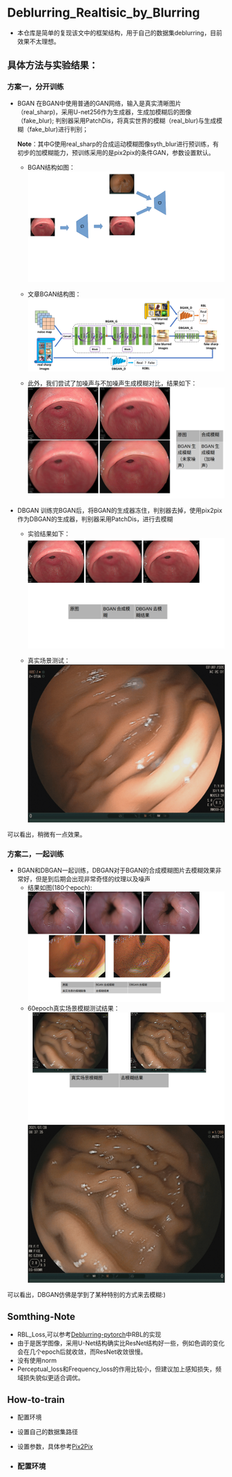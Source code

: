 # Deblurring_Realtisic_by_Blurring
- 本仓库是简单的复现该文中的框架结构，用于自己的数据集deblurring，目前效果不太理想。

## 具体方法与实验结果：
### 方案一，分开训练
- BGAN
    在BGAN中使用普通的GAN网络，输入是真实清晰图片（real_sharp)，采用U-net256作为生成器，生成加模糊后的图像（fake_blur);
    判别器采用PatchDis，将真实世界的模糊（real_blur)与生成模糊（fake_blur)进行判别；

    **Note**：其中G使用real_sharp的合成运动模糊图像syth_blur进行预训练，有初步的加模糊能力，预训练采用的是pix2pix的条件GAN，参数设置默认。

    - BGAN结构如图：
    ![BGAN](./imgs/BGAN.bmp)

    - 文章BGAN结构图：
    ![BGAN_1](./imgs/2022-07-29%2013-47-37%20%E7%9A%84%E5%B1%8F%E5%B9%95%E6%88%AA%E5%9B%BE.png)

    - 此外，我们尝试了加噪声与不加噪声生成模糊对比，结果如下：
    ![BGAN_res](./imgs/BGAN_res.bmp)

- DBGAN
    训练完BGAN后，将BGAN的生成器冻住，判别器去掉，使用pix2pix作为DBGAN的生成器，判别器采用PatchDis，进行去模糊
    - 实验结果如下：
    ![res](./imgs/%E7%9C%9F%E5%AE%9E%E5%9C%BA%E6%99%AF%E6%B5%8B%E8%AF%95.bmp)
    
    - 真实场景测试：
    ![res_1](./imgs/imageonline-co-gifimage.gif)

可以看出，稍微有一点效果。
### 方案二，一起训练
- BGAN和DBGAN一起训练，DBGAN对于BGAN的合成模糊图片去模糊效果非常好，但是到后期会出现非常奇怪的纹理以及噪声
    - 结果如图(180个epoch):
![res_2](./imgs/BGAN_DBGAN_res.bmp)
    - 60epoch真实场景模糊测试结果：
![res_3](./imgs/60_res.bmp)
![res_4](./imgs/imageonline-co-gifimage%20(2).gif)

可以看出，DBGAN仿佛是学到了某种特别的方式来去模糊:)

## Somthing-Note
- RBL_Loss,可以参考[Deblurring-pytorch](https://github.com/jkhu29/Deblurring-by-Realistic-Blurring)中RBL的实现
- 由于是医学图像，采用U-Net结构确实比ResNet结构好一些，例如色调的变化会在几个epoch后就收敛，而ResNet收敛很慢。
- 没有使用norm
- Perceptual_loss和Frequency_loss的作用比较小，但建议加上感知损失，频域损失貌似更适合调优。
## How-to-train
- 配置环境
- 设置自己的数据集路径
- 设置参数，具体参考[Pix2Pix](https://github.com/junyanz/pytorch-CycleGAN-and-pix2pix)

- ### 配置环境